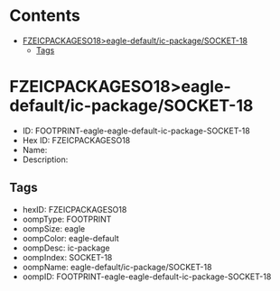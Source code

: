 



Contents
========

* [FZEICPACKAGESO18>eagle-default/ic-package/SOCKET-18](#fzeicpackageso18eagle-defaultic-packagesocket-18)
	* [Tags](#tags)

# FZEICPACKAGESO18>eagle-default/ic-package/SOCKET-18

- ID: FOOTPRINT-eagle-eagle-default-ic-package-SOCKET-18
- Hex ID: FZEICPACKAGESO18
- Name: 
- Description: 

## Tags

- hexID: FZEICPACKAGESO18
- oompType: FOOTPRINT
- oompSize: eagle
- oompColor: eagle-default
- oompDesc: ic-package
- oompIndex: SOCKET-18
- oompName: eagle-default/ic-package/SOCKET-18
- oompID: FOOTPRINT-eagle-eagle-default-ic-package-SOCKET-18
